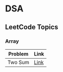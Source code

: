 # DSA

## LeetCode Topics

### Array

| Problem | Link |
|---------|------|
| Two Sum | [Link](Two_Sum.java) |
